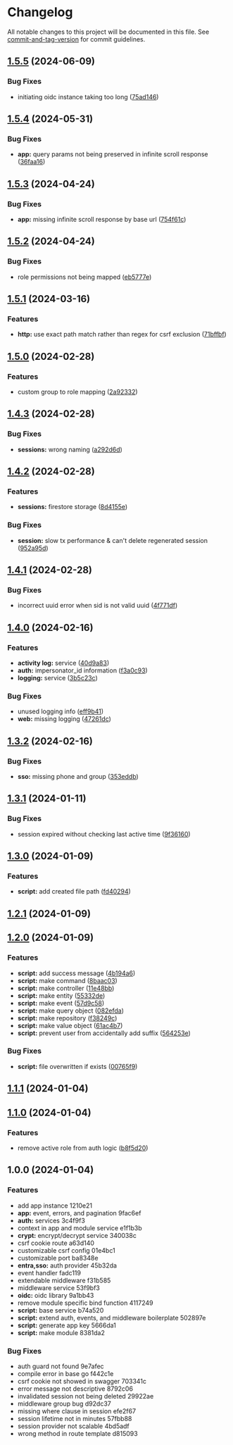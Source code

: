# Changelog

All notable changes to this project will be documented in this file. See [commit-and-tag-version](https://github.com/absolute-version/commit-and-tag-version) for commit guidelines.

## [1.5.5](https://github.com/dptsi/its-go/compare/v1.5.4...v1.5.5) (2024-06-09)


### Bug Fixes

* initiating oidc instance taking too long ([75ad146](https://github.com/dptsi/its-go/commit/75ad1463699af1b68c5d245ab684f0d720821534))

## [1.5.4](https://github.com/dptsi/its-go/compare/v1.5.3...v1.5.4) (2024-05-31)


### Bug Fixes

* **app:** query params not being preserved in infinite scroll response ([36faa16](https://github.com/dptsi/its-go/commit/36faa169fa5b517167c78f4f493a1d49b507b9e8))

## [1.5.3](https://github.com/dptsi/its-go/compare/v1.5.2...v1.5.3) (2024-04-24)


### Bug Fixes

* **app:** missing infinite scroll response by base url ([754f61c](https://github.com/dptsi/its-go/commit/754f61ceb6bde745be529d20a0ef19b412e84de1))

## [1.5.2](https://github.com/dptsi/its-go/compare/v1.5.1...v1.5.2) (2024-04-24)


### Bug Fixes

* role permissions not being mapped ([eb5777e](https://github.com/dptsi/its-go/commit/eb5777e09192526b2a44f2b39e47ce684b9ebed1))

## [1.5.1](https://github.com/dptsi/its-go/compare/v1.5.0...v1.5.1) (2024-03-16)


### Features

* **http:** use exact path match rather than regex for csrf exclusion ([71bffbf](https://github.com/dptsi/its-go/commit/71bffbffb52abb0427ada2246a0c68f3514777fb))

## [1.5.0](https://github.com/dptsi/its-go/compare/v1.4.3...v1.5.0) (2024-02-28)


### Features

* custom group to role mapping ([2a92332](https://github.com/dptsi/its-go/commit/2a92332c6f4c5e299bd7d8216c722ebda9a7a4ad))

## [1.4.3](https://github.com/dptsi/its-go/compare/v1.4.2...v1.4.3) (2024-02-28)


### Bug Fixes

* **sessions:** wrong naming ([a292d6d](https://github.com/dptsi/its-go/commit/a292d6d3db498b3b67dc7768903aa62017669de2))

## [1.4.2](https://github.com/dptsi/its-go/compare/v1.4.1...v1.4.2) (2024-02-28)


### Features

* **sessions:** firestore storage ([8d4155e](https://github.com/dptsi/its-go/commit/8d4155ee7a186ed509e816be3118c8cbcf9f6d99))


### Bug Fixes

* **session:** slow tx performance & can't delete regenerated session ([952a95d](https://github.com/dptsi/its-go/commit/952a95d861a18d072c7e4c02707c5a3e7a3796da))

## [1.4.1](https://github.com/dptsi/its-go/compare/v1.4.0...v1.4.1) (2024-02-28)


### Bug Fixes

* incorrect uuid error when sid is not valid uuid ([4f771df](https://github.com/dptsi/its-go/commit/4f771df8ebc0602febb99d20949614b47dfd30a8))

## [1.4.0](https://github.com/dptsi/its-go/compare/v1.3.2...v1.4.0) (2024-02-16)


### Features

* **activity log:** service ([40d9a83](https://github.com/dptsi/its-go/commit/40d9a8379717f315350e1f705df406aa9b5f9196))
* **auth:** impersonator_id information ([f3a0c93](https://github.com/dptsi/its-go/commit/f3a0c93411d67048097313e306bc8c28d91e9492))
* **logging:** service ([3b5c23c](https://github.com/dptsi/its-go/commit/3b5c23c6a1f1a298e1dd740b70420e1889f715a5))


### Bug Fixes

* unused logging info ([eff9b41](https://github.com/dptsi/its-go/commit/eff9b41a3524bce689ed728442e5f97468b1d146))
* **web:** missing logging ([47261dc](https://github.com/dptsi/its-go/commit/47261dcac37b062b19008d12a44de13483b73550))

## [1.3.2](https://github.com/dptsi/its-go/compare/v1.3.1...v1.3.2) (2024-02-16)


### Bug Fixes

* **sso:** missing phone and group ([353eddb](https://github.com/dptsi/its-go/commit/353eddb1c10ddb666e5ad6b806c1dbae25b73cac))

## [1.3.1](https://github.com/dptsi/its-go/compare/v1.3.0...v1.3.1) (2024-01-11)


### Bug Fixes

* session expired without checking last active time ([9f36160](https://github.com/dptsi/its-go/commit/9f361601b87d929ff51341897fdfc803a1b9364a))

## [1.3.0](https://github.com/dptsi/its-go/compare/v1.2.1...v1.3.0) (2024-01-09)


### Features

* **script:** add created file path ([fd40294](https://github.com/dptsi/its-go/commit/fd40294a386fdf3a02ee44c6eb3537cb3e3a21de))

## [1.2.1](https://github.com/dptsi/its-go/compare/v1.2.0...v1.2.1) (2024-01-09)

## [1.2.0](https://github.com/dptsi/its-go/compare/v1.1.1...v1.2.0) (2024-01-09)


### Features

* **script:** add success message ([4b194a6](https://github.com/dptsi/its-go/commit/4b194a6dc9c6bb6e045a9d9f1e1e50588737a16d))
* **script:** make command ([8baac03](https://github.com/dptsi/its-go/commit/8baac030e861eaef798b9cc1c9a7ef41afb3c521))
* **script:** make controller ([11e48bb](https://github.com/dptsi/its-go/commit/11e48bb064d95938b0b71248b125d46c195963e1))
* **script:** make entity ([55332de](https://github.com/dptsi/its-go/commit/55332deb47d5e147035a575348888e44743f32ca))
* **script:** make event ([57d9c58](https://github.com/dptsi/its-go/commit/57d9c5882d9a3894f69b04cd6f2f194f4946d8e5))
* **script:** make query object ([082efda](https://github.com/dptsi/its-go/commit/082efda8736fc4572cf064d61b1a85c627a93fdf))
* **script:** make repository ([f38249c](https://github.com/dptsi/its-go/commit/f38249cae1eaf5042e68920da14714de36d7ba9d))
* **script:** make value object ([61ac4b7](https://github.com/dptsi/its-go/commit/61ac4b74afb1588442df40855c02c6afa8786156))
* **script:** prevent user from accidentally add suffix ([564253e](https://github.com/dptsi/its-go/commit/564253ecaddcfa1319208d59f6a782f67d996139))


### Bug Fixes

* **script:** file overwritten if exists ([00765f9](https://github.com/dptsi/its-go/commit/00765f9033fe90a9baa8e7fd2873115f641b8292))

## [1.1.1](https://github.com/dptsi/its-go/compare/v1.1.0...v1.1.1) (2024-01-04)

## [1.1.0](https://github.com/dptsi/its-go/compare/v1.0.0...v1.1.0) (2024-01-04)


### Features

* remove active role from auth logic ([b8f5d20](https://github.com/dptsi/its-go/commit/b8f5d20f11bb1da37e7d837f4b3feebb7e832063))

## 1.0.0 (2024-01-04)


### Features

* add app instance 1210e21
* **app:** event, errors, and pagination 9fac6ef
* **auth:** services 3c4f9f3
* context in app and module service e1f1b3b
* **crypt:** encrypt/decrypt service 340038c
* csrf cookie route a63d140
* customizable csrf config 01e4bc1
* customizable port ba8348e
* **entra,sso:** auth provider 45b32da
* event handler fadc119
* extendable middleware f31b585
* middleware service 53f9bf3
* **oidc:** oidc library 9a1bb43
* remove module specific bind function 4117249
* **script:** base service b74a520
* **script:** extend auth, events, and middleware boilerplate 502897e
* **script:** generate app key 5666da1
* **script:** make module 8381da2


### Bug Fixes

* auth guard not found 9e7afec
* compile error in base go f442c1e
* csrf cookie not showed in swagger 703341c
* error message not descriptive 8792c06
* invalidated session not being deleted 29922ae
* middleware group bug d92dc37
* missing where clause in session efe2f67
* session lifetime not in minutes 57fbb88
* session provider not scalable 4bd5adf
* wrong method in route template d815093
